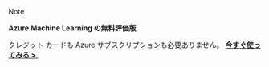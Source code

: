 > [!NOTE]
> 
> **Azure Machine Learning の無料評価版**
>
> クレジット カードも Azure サブスクリプションも必要ありません。 <a href="https://studio.azureml.net/?selectAccess=true&o=2" target="_blank">**今すぐ使ってみる >**.</a>
> 
> 

